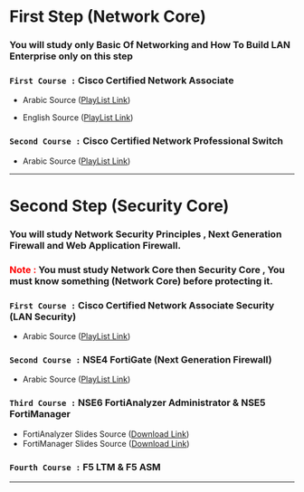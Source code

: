 # First Step (Network Core)
### You will study only **Basic Of Networking** and **How To Build LAN Enterprise** only on this step

### ```First Course :``` **Cisco Certified Network Associate**

- Arabic Source ([PlayList Link](https://www.youtube.com/playlist?list=PLped9VG7STA-SnQv4X9lauBZGH4rW8ICF))

- English Source ([PlayList Link](https://www.youtube.com/playlist?list=PLxbwE86jKRgMpuZuLBivzlM8s2Dk5lXBQ))

### ```Second Course :``` **Cisco Certified Network Professional Switch**
- Arabic Source ([PlayList Link](https://www.youtube.com/playlist?list=PLped9VG7STA8Q4_AqesvnENA-jQc5BHIj))


___

# Second Step (Security Core)
### You will study **Network Security Principles** , **Next Generation Firewall** and **Web Application Firewall**. 

### <span style="color: Red"> Note :  </span>You must study **Network Core** then **Security Core** , You must know something (**Network Core**) before protecting it. ### 

### ```First Course :``` **Cisco Certified Network Associate Security** (LAN Security)

- Arabic Source ([PlayList Link](https://www.youtube.com/playlist?list=PLped9VG7STA_pfWX_VMbSnwMd3UNA2oFU))

### ```Second Course :``` **NSE4 FortiGate** (Next Generation Firewall)

- Arabic Source ([PlayList Link](https://www.youtube.com/playlist?list=PLped9VG7STA_pfWX_VMbSnwMd3UNA2oFU))
### ```Third Course :``` **NSE6 FortiAnalyzer Administrator & NSE5 FortiManager** 
- FortiAnalyzer Slides Source ([Download Link](https://www.mediafire.com/file/r0zm2e5cqdj1my5/Fortinet+NSE+6+-+FortiAnalyzer+7.2+Administrator.rar))
- FortiManager Slides Source ([Download Link](https://www.mediafire.com/file/dioycow30ylh8js/FortiManager_7.2_Study_Guide-Online.rar))

### ```Fourth Course :``` **F5 LTM & F5 ASM** 

___
